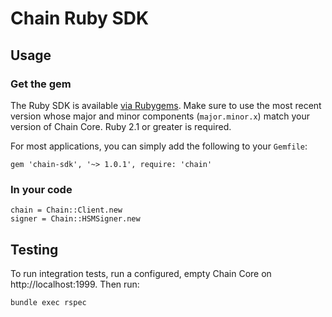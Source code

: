 # Chain Ruby SDK

## Usage

### Get the gem

The Ruby SDK is available [via Rubygems](https://rubygems.org/gems/chain-sdk). Make sure to use the most recent version whose major and minor components (`major.minor.x`) match your version of Chain Core. Ruby 2.1 or greater is required.

For most applications, you can simply add the following to your `Gemfile`:

```
gem 'chain-sdk', '~> 1.0.1', require: 'chain'
```

### In your code

```
chain = Chain::Client.new
signer = Chain::HSMSigner.new
```

## Testing

To run integration tests, run a configured, empty Chain Core on http://localhost:1999. Then run:

```
bundle exec rspec
```

